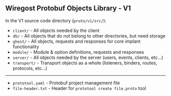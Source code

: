 
## Wiregost Protobuf Objects Library - V1

In the V1 source code directory (`proto/v1/src/`):

- `client/`     - All objects needed by the client
- `db/`         - All objects that do not belong to other directories, but need storage
- `ghost/`      - All objects, requests and responses for core implant functionality
- `module/`     - Module & option definitions, requests and responses
- `server/`     - All objects needed by the server (users, events, clients, etc...)
- `transport/`  - Transport objects as a whole (listeners, binders, routes, protocols, etc...) 

-----
- `prototool.yaml`    - Protobuf project management file
- `file-header.txt`   - Header for `prototool create file.proto` tool

